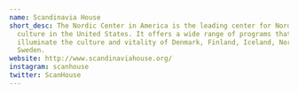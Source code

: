 ```yaml
---
name: Scandinavia House
short_desc: The Nordic Center in America is the leading center for Nordic
  culture in the United States. It offers a wide range of programs that
  illuminate the culture and vitality of Denmark, Finland, Iceland, Norway, and
  Sweden.
website: http://www.scandinaviahouse.org/
instagram: scanhouse
twitter: ScanHouse
---
```

